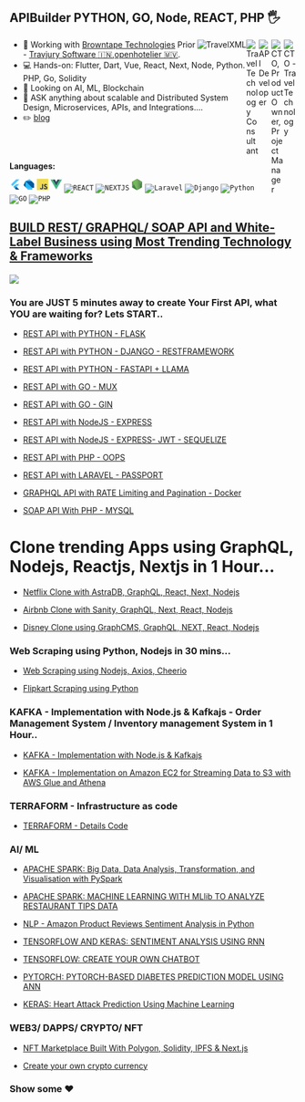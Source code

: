 ## APIBuilder PYTHON, GO, Node, REACT, PHP :raised_hand_with_fingers_splayed:


<a href="https://linkedin.com/in/travel-technology-cto" target=”_blank”>
<img align="right" alt="CTO - Travel Technology" width="22px" src="https://cdn.jsdelivr.net/npm/simple-icons@v3/icons/linkedin.svg" />
</a>
<a href="https://medium.com/@apige" target=”_blank”>
<img align="right" alt="CTO, Product Owner, Project Manager" width="22px" src="https://cdn.jsdelivr.net/npm/simple-icons@v3/icons/medium.svg" />
</a>
<a href="https://twitter.com/htngapi" target=”_blank”>
<img align="right" alt="API Developer" width="22px" src="https://cdn.jsdelivr.net/npm/simple-icons@v3/icons/twitter.svg" />
</a>

<a href="https://github.com/TravelXML" target=”_blank”>
<img align="right" alt="Travel Technology Consultant" width="22px" src="https://cdn.jsdelivr.net/npm/simple-icons@v3/icons/github.svg" />
</a>


<img src="https://komarev.com/ghpvc/?username=TravelXML&label=Views&color=blue&style=plastic" alt="TravelXML" align="right" /> 

- :necktie: Working with [Browntape Technologies](https://browntape.com/) Prior  - [Travjury Software :india:](https://www.travjury.com/),[openhotelier :maldives:](https://www.openhotelier.com/).
- :computer: Hands-on: Flutter, Dart, Vue, React, Next, Node, Python. PHP, Go, Solidity 
- :goggles: Looking on AI, ML, Blockchain
- :dart: ASK anything about scalable and Distributed System Design, Microservices, APIs, and Integrations....
- ✏️ [blog](https://ultimatesystemsdesign.medium.com/)


<br/>
<br/>

**Languages:**  

<code><img height="20" src="https://raw.githubusercontent.com/github/explore/80688e429a7d4ef2fca1e82350fe8e3517d3494d/topics/flutter/flutter.png" title ="Flutter"></code>
<code><img height="20" src="https://raw.githubusercontent.com/github/explore/80688e429a7d4ef2fca1e82350fe8e3517d3494d/topics/dart/dart.png" title ="Dart"></code>
<code><img height="20" src="https://raw.githubusercontent.com/github/explore/80688e429a7d4ef2fca1e82350fe8e3517d3494d/topics/javascript/javascript.png" title ="Javascript"></code>
<code><img height="20" src="https://raw.githubusercontent.com/github/explore/80688e429a7d4ef2fca1e82350fe8e3517d3494d/topics/vue/vue.png" title ="VUE"></code>
<code><img height="20" src="https://user-images.githubusercontent.com/8361967/145761480-a4c58bea-cc95-482b-9ad0-300387df49d3.png" title ="REACT"></code>
<code><img height="20" src="https://user-images.githubusercontent.com/8361967/145761483-e65c17ab-b1bf-4fe5-9545-83da097eba94.png" title ="NEXTJS"></code>
<code><img height="20" src="https://raw.githubusercontent.com/github/explore/80688e429a7d4ef2fca1e82350fe8e3517d3494d/topics/nodejs/nodejs.png" title ="NODE"></code> 
<code><img height="20" src="https://user-images.githubusercontent.com/8361967/138249015-3c9dbdc7-30ba-42f2-9498-c0931c50cf5e.png" title ="Laravel"></code> 
<code><img height="20" src="https://user-images.githubusercontent.com/8361967/138249446-5716f1d9-0761-435c-827d-b05cba209327.png" title ="Django"></code> 
<code><img height="20" src="https://user-images.githubusercontent.com/8361967/138249923-30a097b8-11eb-48a6-af15-078c7d6659a9.png" title ="Python"></code> 
<code><img height="20" src="https://user-images.githubusercontent.com/8361967/138250432-71d9a112-d037-442f-873c-4aea29bb952e.png" title ="GO"></code> 
<code><img height="20" src="https://user-images.githubusercontent.com/8361967/138253104-57a7783c-7b51-4083-a8c6-071ddcf366a1.png" title ="PHP"></code> 


## [BUILD REST/ GRAPHQL/ SOAP API and White-Label Business using Most Trending Technology & Frameworks](https://github.com/TravelXML/REST-API-WITH-PYTHON-PHP-NODEJS-GO-DJANGO-LARAVEL-LUMEN-Examples)

<a href="https://github.com/TravelXML/REST-API-WITH-PYTHON-PHP-NODEJS-GO-DJANGO-LARAVEL-LUMEN-Examples/" target=”_blank”>
  <img align="center" src="https://github.com/TravelXML/REST-API-WITH-PYTHON-PHP-NODEJS-GO-DJANGO-LARAVEL-LUMEN-Examples/blob/main/images/Build%20REST%20api.png" />

</a>

### You are JUST 5 minutes away to create Your First API, what YOU are waiting for? Lets START..

* [REST API with PYTHON - FLASK](https://github.com/TravelXML/REST-API-WITH-PYTHON-PHP-NODEJS-GO-DJANGO-LARAVEL-LUMEN-Examples/tree/main/PYTHON)
* [REST API with PYTHON - DJANGO - RESTFRAMEWORK](https://github.com/TravelXML/REST-API-WITH-PYTHON-PHP-NODEJS-GO-DJANGO-LARAVEL-LUMEN-Examples/tree/main/PYTHON-DJANGO-REST-FRAMEWORK)

* [REST API with PYTHON - FASTAPI + LLAMA](https://github.com/TravelXML/PYTHON-FASTAPI-AI-LLAM-POSTGRESSQL-AWS-AI)
* [REST API with GO - MUX](https://github.com/TravelXML/REST-API-WITH-PYTHON-PHP-NODEJS-GO-DJANGO-LARAVEL-LUMEN-Examples/tree/main/GOLANG-MUX)  

* [REST API with GO - GIN](https://github.com/TravelXML/REST-API-WITH-PYTHON-PHP-NODEJS-GO-DJANGO-LARAVEL-LUMEN-Examples/tree/main/GOLANG-GIN)
* [REST API with NodeJS - EXPRESS](https://github.com/TravelXML/REST-API-WITH-PYTHON-PHP-NODEJS-GO-DJANGO-LARAVEL-LUMEN-Examples/tree/main/NODEJS-EXPRESS-MYSQL)
* [REST API with NodeJS - EXPRESS- JWT - SEQUELlZE](https://github.com/TravelXML/REST-API-WITH-PYTHON-PHP-NODEJS-GO-DJANGO-LARAVEL-LUMEN-Examples/tree/main/NODEJS-EXPRESS-SEQUELlZE-JWT-AUTH)
* [REST API with PHP - OOPS](https://github.com/TravelXML/REST-API-WITH-PYTHON-PHP-NODEJS-GO-DJANGO-LARAVEL-LUMEN-Examples/tree/main/PHP-OOPS)  
* [REST API with LARAVEL - PASSPORT](https://github.com/TravelXML/REST-API-WITH-PYTHON-PHP-NODEJS-GO-DJANGO-LARAVEL-LUMEN-Examples/tree/main/LARAVEL-PASSPORT)
* [GRAPHQL API with RATE Limiting and Pagination - Docker](https://github.com/TravelXML/GraphQL-MySQL-API-with-JWT-Authentication-and-Rate-Limiting)
* [SOAP API With PHP - MYSQL](https://github.com/TravelXML/SOAP-API-MYSQL-PHP-PAGINATION/tree/main)


<!--<a href="https://github.com/TravelXML">
  <img align="center" src="https://github-readme-stats.vercel.app/api/top-langs/?username=TravelXML&theme=light&hide_langs_below=1" />
</a>
<a href="https://github.com/TravelXML">
 <img align="center" src="https://github-readme-stats.vercel.app/api?username=TravelXML&show_icons=true&theme=light&line_height=40" alt="API Developer's github stats"/>
</a>-->

#  Clone trending Apps using GraphQL, Nodejs, Reactjs, Nextjs in 1 Hour...

* [Netflix Clone with AstraDB, GraphQL, React, Next, Nodejs](https://github.com/TravelXML/NETFLIX-CLONE-WITH-ASTRADB-GRAPHQL)

* [Airbnb Clone with Sanity, GraphQL, Next, React, Nodejs](https://github.com/TravelXML/AIRBNB-CLONE-SANITY-NEXT-REACT)

* [Disney Clone using GraphCMS, GraphQL, NEXT, React, Nodejs](https://github.com/TravelXML/DISNEY-CLONE-USING-GRAPHCMS-GRAPHQL-NEXT-REACT)


###  Web Scraping using Python, Nodejs in 30 mins...

* [Web Scraping using Nodejs, Axios, Cheerio](https://github.com/TravelXML/WEB-SCRAPING)

* [Flipkart Scraping using Python](https://github.com/TravelXML/FLIPKART-PRODUCT-PRICE-SCRAPPING)


### KAFKA - Implementation with Node.js & Kafkajs - Order Management System / Inventory management System in 1 Hour..

* [KAFKA - Implementation with Node.js & Kafkajs](https://github.com/TravelXML/KAFKA)
  
* [KAFKA - Implementation on Amazon EC2 for Streaming Data to S3 with AWS Glue and Athena](https://github.com/TravelXML/KAFKA-PYTHON-AWS-CRAWLER-AMAZON-ATHENA)


### TERRAFORM - Infrastructure as code    

* [TERRAFORM - Details Code](https://github.com/TravelXML/TERRAFORM-DETAIL-CODES)

### AI/ ML

* [APACHE SPARK: Big Data, Data Analysis, Transformation, and Visualisation with PySpark](https://github.com/TravelXML/APACHE-SPARK-PYSPARK-DATABRICKS)
  
* [APACHE SPARK:  MACHINE LEARNING WITH MLlib TO ANALYZE RESTAURANT TIPS DATA](https://github.com/TravelXML/APACHE-SPARK-PYSPARK-DATABRICKS-MACHINE-LEARNING-MLIB)
  
* [NLP - Amazon Product Reviews Sentiment Analysis in Python](https://github.com/TravelXML/Amazon-Product-Reviews-Sentiment-Analysis-in-Python)

* [TENSORFLOW AND KERAS: SENTIMENT ANALYSIS USING RNN](https://github.com/TravelXML/TENSORFLOW-AND-KERAS-SENTIMENT-ANALYSIS-USING-RNN)

* [TENSORFLOW: CREATE YOUR OWN CHATBOT](https://github.com/TravelXML/TENSORFLOW-BASED-CHATBOT-DEPLOYMENT-IN-PYTHON)
  
* [PYTORCH: PYTORCH-BASED DIABETES PREDICTION MODEL USING ANN](https://github.com/TravelXML/PYTORCH-DIABETES-PREDICTION-ANN-NLP/)
  
* [KERAS: Heart Attack Prediction Using Machine Learning](https://github.com/TravelXML/ML-HEART-ATTACK-EDA-PREDICTION-WITH-KERAS)


  

### WEB3/ DAPPS/ CRYPTO/ NFT

* [NFT Marketplace Built With Polygon, Solidity, IPFS & Next.js](https://github.com/TravelXML/POLYGON-NFT-MARKETPLACE)
  
* [Create your own crypto currency](https://github.com/TravelXML/CREATE-CRYPTO-CURRENCY)



<div>


### Show some ❤️
  
             
</div>
